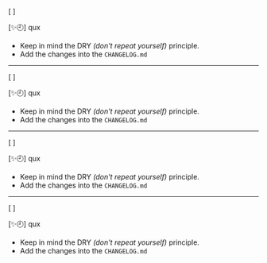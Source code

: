 [ ]

[✨🕘] qux

-   Keep in mind the DRY _(don't repeat yourself)_ principle.
-   Add the changes into the `CHANGELOG.md`

---

[ ]

[✨🕘] qux

-   Keep in mind the DRY _(don't repeat yourself)_ principle.
-   Add the changes into the `CHANGELOG.md`

---

[ ]

[✨🕘] qux

-   Keep in mind the DRY _(don't repeat yourself)_ principle.
-   Add the changes into the `CHANGELOG.md`

---

[ ]

[✨🕘] qux

-   Keep in mind the DRY _(don't repeat yourself)_ principle.
-   Add the changes into the `CHANGELOG.md`